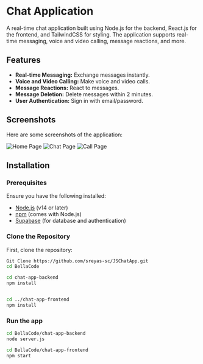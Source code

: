 # Chat Application

A real-time chat application built using Node.js for the backend, React.js for the frontend, and TailwindCSS for styling. The application supports real-time messaging, voice and video calling, message reactions, and more.

## Features

- **Real-time Messaging:** Exchange messages instantly.
- **Voice and Video Calling:** Make voice and video calls.
- **Message Reactions:** React to messages.
- **Message Deletion:** Delete messages within 2 minutes.
- **User Authentication:** Sign in with email/password.

## Screenshots

Here are some screenshots of the application:

![Home Page](screenshots/home-page.png)
![Chat Page](screenshots/chat-page.png)
![Call Page](screenshots/call-page.png)

## Installation

### Prerequisites

Ensure you have the following installed:

- [Node.js](https://nodejs.org/) (v14 or later)
- [npm](https://www.npmjs.com/) (comes with Node.js)
- [Supabase](https://supabase.com/) (for database and authentication)

### Clone the Repository

First, clone the repository:

```bash
Git Clone https://github.com/sreyas-sc/JSChatApp.git
cd BellaCode

cd chat-app-backend
npm install


cd ../chat-app-frontend
npm install

```

### Run the app

```bash
cd BellaCode/chat-app-backend
node server.js

cd BellaCode/chat-app-frontend
npm start
```
